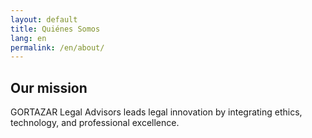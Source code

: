 ```yaml
---
layout: default
title: Quiénes Somos
lang: en
permalink: /en/about/
---
```


## Our mission

GORTAZAR Legal Advisors leads legal innovation by integrating ethics, technology, and professional excellence.